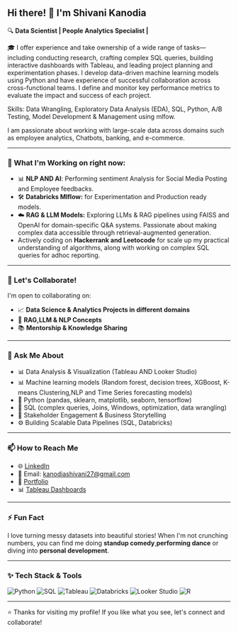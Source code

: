 
## Hi there! 👋 I'm Shivani Kanodia

🔍 **Data Scientist  | People Analytics Specialist |**

🎓 I offer experience and take ownership of a wide range of tasks—including conducting research, crafting complex SQL queries, building interactive dashboards with Tableau, and leading project planning and experimentation phases. I develop data-driven machine learning models using Python and have experience of successful collaboration across cross-functional teams.
I define and monitor key performance metrics to evaluate the impact and success of each project.

Skills: Data Wrangling, Exploratory Data Analysis (EDA), SQL, Python, A/B Testing, Model Development & Management using mlfow.

I am passionate about working with large-scale data across domains such as employee analytics, Chatbots, banking, and e-commerce.

---

### 🔭 What I'm Working on right now: 
- 📊 **NLP AND AI**: Performing sentiment Analysis for Social Media Posting and Employee feedbacks.  
- 🛠️ **Databricks Mlflow:** for Experimentation and Production ready models. 
- ☁️ **RAG & LLM Models:** Exploring LLMs & RAG pipelines using FAISS and OpenAI for domain-specific Q&A systems. Passionate about making complex data accessible through retrieval-augmented generation.
-  Actively coding on **Hackerrank and Leetocode** for scale up my practical understanding of algorithms, along with working on complex SQL queries for adhoc reporting. 

---

### 👯 Let's Collaborate!
I'm open to collaborating on:
- 📈 **Data Science & Analytics Projects in different domains**
- 👥 **RAG,LLM & NLP Concepts**
- 📚 **Mentorship & Knowledge Sharing**

---

### 💬 Ask Me About
- 📊 Data Analysis & Visualization (Tableau AND Looker Studio)
- 📊 Machine learning models (Random forest, decision trees, XGBoost, K-means Clustering,NLP and Time Series forecasting models) 
- 🐍 Python (pandas, sklearn, matplotlib, seaborn, tensorflow)
- 🔎 SQL (complex queries, Joins, Windows, optimization, data wrangling)
- 🤝 Stakeholder Engagement & Business Storytelling
- ⚙️ Building Scalable Data Pipelines (SQL, Databricks)

---

### 📫 How to Reach Me
- 🌐 [LinkedIn](https://www.linkedin.com/in/shivanikanodia)
- 📧 Email: kanodiashivani27@gmail.com
- 📁 [Portfolio](https://github.com/Shivanikanodia)
- 📊 [Tableau Dashboards](https://shorturl.at/hGzDx)

---

### ⚡ Fun Fact
I love turning messy datasets into beautiful stories! When I'm not crunching numbers, you can find me doing **standup comedy**,**performing dance** or diving into **personal development**.

---

### ✨ Tech Stack & Tools
![Python](https://img.shields.io/badge/Python-3776AB?style=for-the-badge&logo=python&logoColor=white)
![SQL](https://img.shields.io/badge/SQL-025E8C?style=for-the-badge&logo=sqlite&logoColor=white)
![Tableau](https://img.shields.io/badge/Tableau-E97627?style=for-the-badge&logo=tableau&logoColor=white)
![Databricks](https://img.shields.io/badge/Databricks-FF3621?style=for-the-badge&logo=databricks&logoColor=white)
![Looker Studio](https://img.shields.io/badge/Looker%20Studio-4285F4?style=for-the-badge&logo=googleanalytics&logoColor=white)
![R](https://img.shields.io/badge/R-276DC3?style=for-the-badge&logo=r&logoColor=white)

---

⭐️ Thanks for visiting my profile! If you like what you see, let's connect and collaborate!

